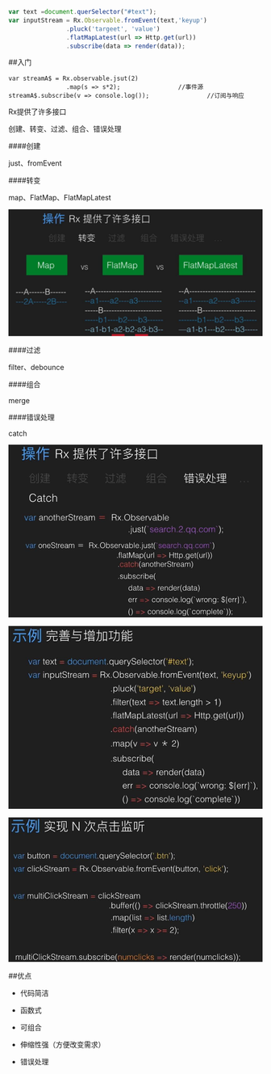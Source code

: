 ```js
var text =document.querSelector("#text");
var inputStream = Rx.Observable.fromEvent(text,'keyup')
                .pluck('targeet', 'value')
                .flatMapLatest(url => Http.get(url))
                .subscribe(data => render(data));
```


##入门

```
var streamA$ = Rx.observable.jsut(2)
                .map(s => s*2);                //事件源 
streamA$.subscribe(v => console.log());                //订阅与响应 
```

Rx提供了许多接口

创建、转变、过滤、组合、错误处理



####创建

just、fromEvent


####转变

map、FlatMap、FlatMapLatest

![](/assets/360截图20171207104022918.jpg)


####过滤

filter、debounce


####组合

merge



####错误处理

catch

![](/assets/360截图20171207104451166.jpg)


![](/assets/360截图20171207104759790.jpg)


![](/assets/360截图20171207105127761.jpg)




##优点

- 代码简洁

- 函数式

- 可组合

- 伸缩性强（方便改变需求）

- 错误处理







